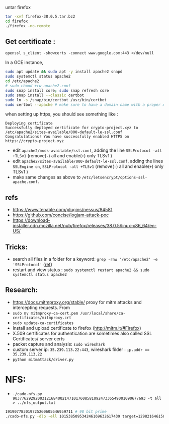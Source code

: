 untar firefox

```bash
tar -xvf firefox-38.0.5.tar.bz2
cd firefox
./firefox -no-remote
```

## Get certificate :

```
openssl s_client -showcerts -connect www.google.com:443 </dev/null
```

In a GCE instance,

```bash
sudo apt update && sudo apt -y install apache2 snapd
sudo systemctl status apache2
cd /etc/apache2
# sudo chmod +rw apache2.conf
sudo snap install core; sudo snap refresh core
sudo snap install --classic certbot
sudo ln -s /snap/bin/certbot /usr/bin/certbot
sudo certbot --apache # make sure to have a domain name with a proper A-record for resolving the DNS. It's crypto-project.xyz here
```

when setting up https, you should see something like :

```
Deploying certificate
Successfully deployed certificate for crypto-project.xyz to /etc/apache2/sites-available/000-default-le-ssl.conf
Congratulations! You have successfully enabled HTTPS on https://crypto-project.xyz
```

- edit `apache2/mods-available/ssl.conf`, adding the line `SSLProtocol -all +TLSv1` (remove(`-`) all and enable(`+`) only TLSv1 )
- edit `apache2/sites-available/000-default-le-ssl.conf`, adding the lines `SSLEngine on`, `SSLProtocol -all +TLSv1` (remove(`-`) all and enable(`+`) only TLSv1 )
- make same changes as above to `/etc/letsencrypt/options-ssl-apache.conf.`

## refs

- https://www.tenable.com/plugins/nessus/84581
- https://github.com/concise/logjam-attack-poc
- https://download-installer.cdn.mozilla.net/pub/firefox/releases/38.0.5/linux-x86_64/en-US/

## Tricks:

- search all files in a folder for a keyword: `grep -rnw '/etc/apache2' -e 'SSLProtocol'` ([ref](https://stackoverflow.com/a/16957078/6274300))
- restart and view status : `sudo systemctl restart apache2 && sudo systemctl status apache2`

## Research:

- https://docs.mitmproxy.org/stable/ proxy for mitm attacks and intercepting requests. From
- `sudo mv mitmproxy-ca-cert.pem /usr/local/share/ca-certificates/mitmproxy.crt`
- `sudo update-ca-certificates`
- Install and upload certificate to firefox (http://mitm.it/#Firefox)
- X.509 certificates for authentication are sometimes also called SSL Certificates/ server certs
- packet capture and analysis: `sudo wireshark`
- custom server ip: `35.239.113.22:443`, wireshark filder : `ip.addr == 35.239.113.22`
- `python mitmattack/driver.py`

# NFS:

- `./cado-nfs.py 90377629292003121684002147101760858109247336549001090677693 -t all > ../nfs_output.txt`

```bash
191907783019725260605646959711 # 98 bit prime
./cado-nfs.py -dlp -ell 101538509534246169632617439 target=129821646158317470002802307860 191907783019725260605646959711
```
